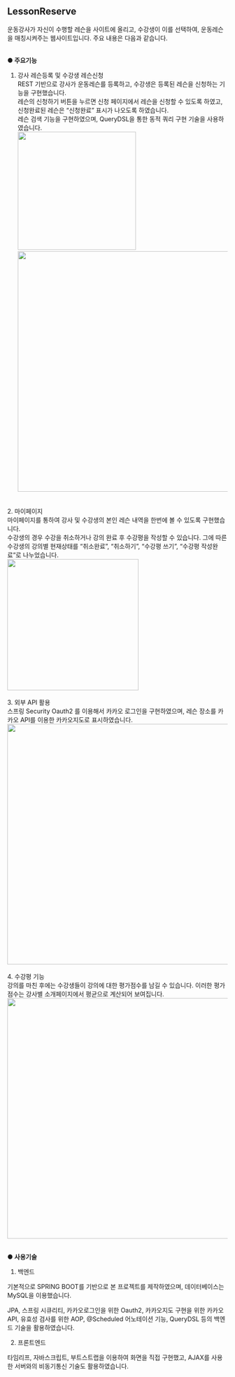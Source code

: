 <h2>LessonReserve</h2>
운동강사가 자신이 수행할 레슨을 사이트에 올리고, 수강생이 이를 선택하여, 운동레슨을 매칭시켜주는 웹사이트입니다. 주요 내용은 다음과 같습니다. <br><br>

**● 주요기능**

1. 강사 레슨등록 및 수강생 레슨신청<br>
REST 기반으로 강사가 운동레슨를 등록하고, 수강생은 등록된 레슨을 신청하는 기능을 구현했습니다.<br>
레슨의 신청하기 버튼을 누르면 신청 페이지에서 레슨을 신청할 수 있도록 하였고, 신청완료된 레슨은 “신청완료” 표시가 나오도록 하였습니다.<br>
레슨 검색 기능을 구현하였으며, QueryDSL을 통한 동적 쿼리 구현 기술을 사용하였습니다.<br>
<img src="https://github.com/billups1/lessonReserve/assets/123869397/bcd8419c-e51c-45af-9c46-22a98a407788" height="270px"></img>
<img src="https://github.com/billups1/lessonReserve/assets/123869397/7368a318-2526-440c-a4eb-82789588068f" height="550px"></img>
<br>
2. 마이페이지<br>
마이페이지를 통하여 강사 및 수강생의 본인 레슨 내역을 한번에 볼 수 있도록 구현했습니다. <br>
수강생의 경우 수강을 취소하거나 강의 완료 후 수강평을 작성할 수 있습니다. 그에 따른 수강생의 강의별 현재상태를 “취소완료”, “취소하기”, “수강평 쓰기”, “수강평 작성완료”로 나누었습니다.<br>
<img src="https://github.com/billups1/lessonReserve/assets/123869397/fb37c93f-2909-465b-b32e-a29337f31ba6" height="300px"></img>
<br><br>
3. 외부 API 활용<br>
스프링 Security Oauth2 를 이용해서 카카오 로그인을 구현하였으며, 레슨 장소를 카카오 API를 이용한 카카오지도로 표시하였습니다.<br>
<img src="https://github.com/billups1/lessonReserve/assets/123869397/3e292431-1109-4aa9-93a1-c52400bd4315" height="550px"></img>
<br><br>
4. 수강평 기능<br>
강의를 마친 후에는 수강생들이 강의에 대한 평가점수를 남길 수 있습니다. 이러한 평가 점수는 강사별 소개페이지에서 평균으로 계산되어 보여집니다.<br>
<img src="https://github.com/billups1/lessonReserve/assets/123869397/9be51b2f-53b7-4af8-ba95-592ffa8cdcb3" height="550px"></img>
<br><br>

**● 사용기술**<br>
1. 백엔드<br>

기본적으로 SPRING BOOT를 기반으로 본 프로젝트를 제작하였으며, 데이터베이스는 MySQL을 이용했습니다.<br>

JPA, 스프링 시큐리티, 카카오로그인을 위한 Oauth2, 카카오지도 구현을 위한 카카오 API, 유효성 검사를 위한 AOP, @Scheduled 어노테이션 기능, QueryDSL 등의 백엔드 기술을 활용하였습니다.<br>

2. 프론트엔드<br>

타임리프, 자바스크립트, 부트스트랩을 이용하여 화면을 직접 구현했고, AJAX를 사용한 서버와의 비동기통신 기술도 활용하였습니다.<br>
